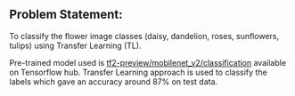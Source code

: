 ## Problem Statement:
To classify the flower image classes (daisy, dandelion, roses, sunflowers, tulips) using Transfer Learning (TL).


Pre-trained model used is [tf2-preview/mobilenet_v2/classification](https://tfhub.dev/google/tf2-preview/mobilenet_v2/classification/4) available on Tensorflow hub.
Transfer Learning approach is used to classify the labels which gave an accuracy around 87% on test data.

